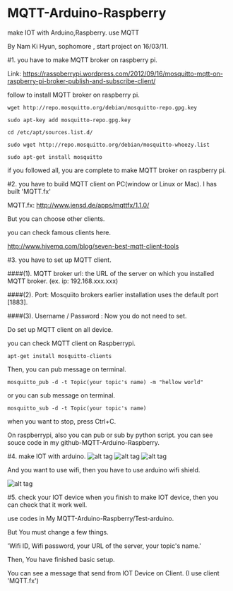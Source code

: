 # MQTT-Arduino-Raspberry
make IOT with Arduino,Raspberry. use MQTT

By Nam Ki Hyun, sophomore , start project on 16/03/11.

#1. you have to make MQTT broker on raspberry pi.

   Link: https://rasspberrypi.wordpress.com/2012/09/16/mosquitto-mqtt-on-raspberry-pi-broker-publish-and-subscribe-client/

   follow to install MQTT broker on raspberry pi.

    wget http://repo.mosquitto.org/debian/mosquitto-repo.gpg.key
   
    sudo apt-key add mosquitto-repo.gpg.key
   
    cd /etc/apt/sources.list.d/
   
    sudo wget http://repo.mosquitto.org/debian/mosquitto-wheezy.list
   
    sudo apt-get install mosquitto

   if you followed all, you are complete to make MQTT broker on raspberry pi.


#2. you have to build MQTT client on PC(window or Linux or Mac). I has built 'MQTT.fx'
  
   MQTT.fx:  http://www.jensd.de/apps/mqttfx/1.1.0/
  
   But you can choose other clients.

   you can check famous clients here.
  
   http://www.hivemq.com/blog/seven-best-mqtt-client-tools
  
#3. you have to set up MQTT client.
  
####(1). MQTT broker url: the URL of the server on which you installed MQTT broker. (ex. ip: 192.168.xxx.xxx)

####(2). Port: Mosquiito brokers earlier installation uses the default port [1883].

####(3). Username / Password : Now you do not need to set.
      
   Do set up MQTT client on all device.
      
   you can check MQTT client on Raspberrypi.
     
    apt-get install mosquitto-clients 

   Then, you can pub message on terminal.
   
    mosquitto_pub -d -t Topic(your topic's name) -m "hellow world"
   
   or you can sub message on terminal.
   
    mosquitto_sub -d -t Topic(your topic's name)
   
   when you want to stop, press Ctrl+C.
   
   On raspberrypi, also you can pub or sub by python script. you can see souce code in my github-MQTT-Arduino-Raspberry.
   
#4. make IOT with arduino.
   ![alt tag](https://github.com/DevKiHyun/MQTT-Arduino-Raspberry/blob/master/sensor%20image/DHT.PNG)
   ![alt tag](https://github.com/DevKiHyun/MQTT-Arduino-Raspberry/blob/master/sensor%20image/Heat%20Sensor.PNG)
   ![alt tag](https://github.com/DevKiHyun/MQTT-Arduino-Raspberry/blob/master/sensor%20image/Air-condition.PNG)
   
   And you want to use wifi, then you have to use arduino wifi shield.
   
   ![alt tag](https://github.com/DevKiHyun/MQTT-Arduino-Raspberry/blob/master/sensor%20image/arduino%20wifi%20shield.PNG)

#5. check your IOT device
   when you finish to make IOT device, then you can check that it work well.
   
   use codes in My MQTT-Arduino-Raspberry/Test-arduino.
   
   But You must change a few things.
   
   'Wifi ID, Wifi password, your URL of the server, your topic's name.'
   
   Then, You have finished basic setup.
   
   You can see a message that send from IOT Device on Client. (I use client 'MQTT.fx')
   
   
   
   
   
